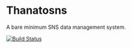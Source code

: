 # Thanatosns
A bare minimum SNS data management system.

[![Build Status](https://drone.15cm.net/api/badges/15cm/thanatosns/status.svg)](https://drone.15cm.net/15cm/thanatosns)
